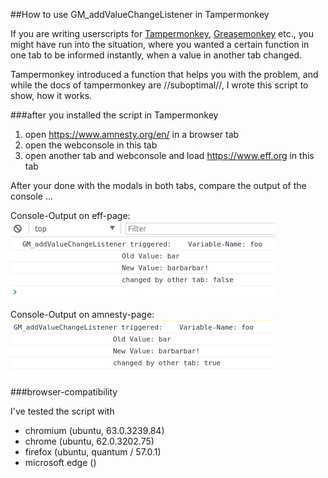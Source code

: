 ##How to use GM_addValueChangeListener in Tampermonkey

If you are writing userscripts for [Tampermonkey](http://tampermonkey.net/), [Greasemonkey](https://wiki.greasespot.net/Main_Page) etc., you might have run into the situation, where you wanted a certain function in one tab to be informed instantly, when a value in another tab changed.

Tampermonkey introduced a function that helps you with the problem, and while the docs of tampermonkey are //suboptimal//, I wrote this script to show, how it works.

###after you installed the script in Tampermonkey

1. open https://www.amnesty.org/en/ in a browser tab
1. open the webconsole in this tab
1. open another tab and webconsole and load https://www.eff.org in this tab

After your done with the modals  in both tabs, compare the output of the console ...

Console-Output on eff-page:
![Console-Output on eff-page](./images/eff.jpg)

Console-Output on amnesty-page:
![Console-Output on amnesty-page](./images/amnesty.jpg)

###browser-compatibility

I've tested the script with

* chromium (ubuntu, 63.0.3239.84)
* chrome (ubuntu, 62.0.3202.75)
* firefox (ubuntu, quantum / 57.0.1)
* microsoft edge ()


